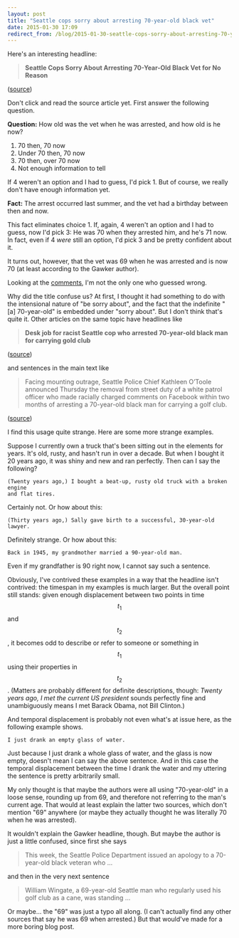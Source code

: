 ```yaml
---
layout: post
title: "Seattle cops sorry about arresting 70-year-old black vet"
date: 2015-01-30 17:09
redirect_from: /blog/2015-01-30-seattle-cops-sorry-about-arresting-70-year-old-black-vet.html
---
```


Here's an interesting headline:

> **Seattle Cops Sorry About Arresting 70-Year-Old Black Vet for No Reason**  

([source][gawker])

Don't click and read the source article yet. First answer the following
question.

**Question:** How old was the vet when he was arrested, and how old is he now?

1. 70 then, 70 now
2. Under 70 then, 70 now
3. 70 then, over 70 now
4. Not enough information to tell

If 4 weren't an option and I had to guess, I'd pick 1. But of course, we really
don't have enough information yet.

**Fact:** The arrest occurred last summer, and the vet had a birthday between then and now.

This fact eliminates choice 1. If, again, 4 weren't an option and I had to
guess, now I'd pick 3: He was 70 when they arrested him, and he's 71 now. In
fact, even if 4 *were* still an option, I'd pick 3 and be pretty confident
about it.

It turns out, however, that the vet was 69 when he was arrested and is now 70
(at least according to the Gawker author).

Looking at the [comments][], I'm not the only one who guessed wrong.

Why did the title confuse us? At first, I thought it had something to do with
the intensional nature of "be sorry about", and the fact that the indefinite
"[a] 70-year-old" is embedded under "sorry about". But I don't think that's
quite it. Other articles on the same topic have headlines like

> **Desk job for racist Seattle cop who arrested 70-year-old black man for
> carrying gold club**  

([source][boing])

and sentences in the main text like

> Facing mounting outrage, Seattle Police Chief Kathleen O’Toole announced
> Thursday the removal from street duty of a white patrol officer who made
> racially charged comments on Facebook within two months of arresting a
> 70-year-old black man for carrying a golf club.  

([source][seattle])

I find this usage quite strange. Here are some more strange examples.

Suppose I currently own a truck that's been sitting out in the elements for
years. It's old, rusty, and hasn't run in over a decade. But when I bought it
20 years ago, it was shiny and new and ran perfectly. Then can I say the
following?

```
(Twenty years ago,) I bought a beat-up, rusty old truck with a broken engine
and flat tires.
```

Certainly not. Or how about this:

```
(Thirty years ago,) Sally gave birth to a successful, 30-year-old lawyer.
```

Definitely strange. Or how about this:

```
Back in 1945, my grandmother married a 90-year-old man.
```

Even if my grandfather is 90 right now, I cannot say such a sentence.

Obviously, I've contrived these examples in a way that the headline isn't
contrived: the timespan in my examples is much larger. But the overall point
still stands: given enough displacement between two points in time $$t_1$$ and
$$t_2$$, it becomes odd to describe or refer to someone or something in $$t_1$$
using their properties in $$t_2$$. (Matters are probably different for definite
descriptions, though: *Twenty years ago, I met the current US president* sounds
perfectly fine and unambiguously means I met Barack Obama, not Bill Clinton.)

And temporal displacement is probably not even what's at issue here, as the
following example shows.

```
I just drank an empty glass of water.
```

Just because I just drank a whole glass of water, and the glass is now empty,
doesn't mean I can say the above sentence. And in this case the temporal
displacement between the time I drank the water and my uttering the sentence is
pretty arbitrarily small.

My only thought is that maybe the authors were all using "70-year-old" in a
loose sense, rounding up from 69, and therefore not referring to the man's
current age. That would at least explain the latter two sources, which don't
mention "69" anywhere (or maybe they actually thought he was literally 70 when
he was arrested).

It wouldn't explain the Gawker headline, though. But maybe the author is just a
little confused, since first she says

> This week, the Seattle Police Department issued an apology to a 70-year-old
> black veteran who ...

and then in the very next sentence

> William Wingate, a 69-year-old Seattle man who regularly used his golf club
> as a cane, was standing ...

Or maybe... the "69" was just a typo all along. (I can't actually find any
other sources that say he was 69 when arrested.) But that would've made for a
more boring blog post.

[boing]:      http://boingboing.net/2015/01/30/desk-job-for-racist-seattle-co.html
[comments]:   http://gawker.com/okay-ill-bite-is-he-69-or-70-1682458913
[gawker]:     http://gawker.com/seattle-pd-sorry-about-arresting-70-year-old-black-vete-1682456896
[seattle]:    http://seattletimes.com/html/localnews/2025578148_golfclubapologyxml.html

